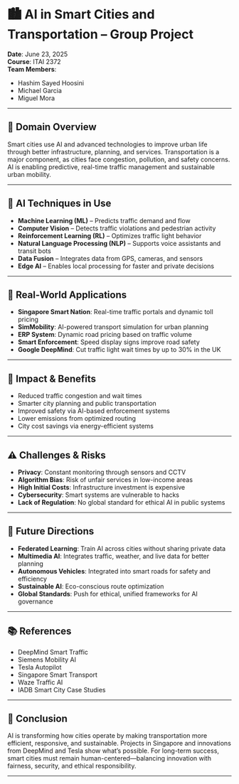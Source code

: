 # 🏙️ AI in Smart Cities and Transportation – Group Project

**Date**: June 23, 2025  
**Course**: ITAI 2372  
**Team Members**:  
- Hashim Sayed Hoosini  
- Michael Garcia  
- Miguel Mora  

---

## 🌆 Domain Overview

Smart cities use AI and advanced technologies to improve urban life through better infrastructure, planning, and services. Transportation is a major component, as cities face congestion, pollution, and safety concerns. AI is enabling predictive, real-time traffic management and sustainable urban mobility.

---

## 🧠 AI Techniques in Use

- **Machine Learning (ML)** – Predicts traffic demand and flow  
- **Computer Vision** – Detects traffic violations and pedestrian activity  
- **Reinforcement Learning (RL)** – Optimizes traffic light behavior  
- **Natural Language Processing (NLP)** – Supports voice assistants and transit bots  
- **Data Fusion** – Integrates data from GPS, cameras, and sensors  
- **Edge AI** – Enables local processing for faster and private decisions  

---

## 🚦 Real-World Applications

- **Singapore Smart Nation**: Real-time traffic portals and dynamic toll pricing  
- **SimMobility**: AI-powered transport simulation for urban planning  
- **ERP System**: Dynamic road pricing based on traffic volume  
- **Smart Enforcement**: Speed display signs improve road safety  
- **Google DeepMind**: Cut traffic light wait times by up to 30% in the UK  

---

## 🌟 Impact & Benefits

- Reduced traffic congestion and wait times  
- Smarter city planning and public transportation  
- Improved safety via AI-based enforcement systems  
- Lower emissions from optimized routing  
- City cost savings via energy-efficient systems  

---

## ⚠️ Challenges & Risks

- **Privacy**: Constant monitoring through sensors and CCTV  
- **Algorithm Bias**: Risk of unfair services in low-income areas  
- **High Initial Costs**: Infrastructure investment is expensive  
- **Cybersecurity**: Smart systems are vulnerable to hacks  
- **Lack of Regulation**: No global standard for ethical AI in public systems  

---

## 🔮 Future Directions

- **Federated Learning**: Train AI across cities without sharing private data  
- **Multimedia AI**: Integrates traffic, weather, and live data for better planning  
- **Autonomous Vehicles**: Integrated into smart roads for safety and efficiency  
- **Sustainable AI**: Eco-conscious route optimization  
- **Global Standards**: Push for ethical, unified frameworks for AI governance  

---

## 📚 References

- DeepMind Smart Traffic  
- Siemens Mobility AI  
- Tesla Autopilot  
- Singapore Smart Transport  
- Waze Traffic AI  
- IADB Smart City Case Studies  

---

## 🏁 Conclusion

AI is transforming how cities operate by making transportation more efficient, responsive, and sustainable. Projects in Singapore and innovations from DeepMind and Tesla show what’s possible. For long-term success, smart cities must remain human-centered—balancing innovation with fairness, security, and ethical responsibility.

---
